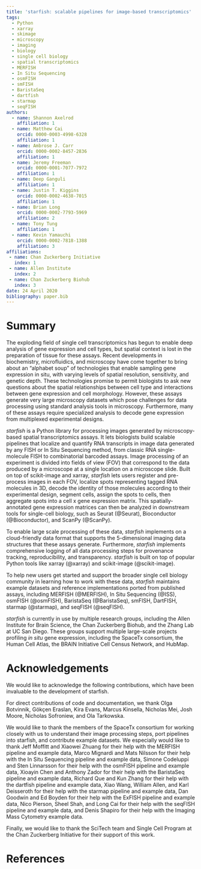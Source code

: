 ```yaml
---
title: 'starfish: scalable pipelines for image-based transcriptomics'
tags:
  - Python
  - xarray
  - skimage
  - microscopy
  - imaging
  - biology
  - single cell biology
  - spatial transcriptomics
  - MERFISH
  - In Situ Sequencing
  - osmFISH
  - smFISH
  - BaristaSeq
  - dartfish
  - starmap
  - seqFISH
authors:
  - name: Shannon Axelrod
    affiliation: 1
  - name: Matthew Cai
    orcid: 0000-0003-4998-6328
    affiliation: 1
  - name: Ambrose J. Carr
    orcid: 0000-0002-8457-2836
    affiliation: 1
  - name: Jeremy Freeman
    orcid: 0000-0001-7077-7972
    affiliation: 1
  - name: Deep Ganguli
    affiliation: 1
  - name: Justin T. Kiggins
    orcid: 0000-0002-4638-7015
    affiliation: 1
  - name: Brian Long
    orcid: 0000-0002-7793-5969
    affiliation: 2
  - name: Tony Tung
    affiliation: 1
  - name: Kevin Yamauchi
    orcid: 0000-0002-7818-1388
    affiliation: 3
affiliations:
 - name: Chan Zuckerberg Initiative
   index: 1
 - name: Allen Institute
   index: 2
 - name: Chan Zuckerberg Biohub
   index: 3
date: 24 April 2020
bibliography: paper.bib
---
```


# Summary

The exploding field of single cell transcriptomics has begun to enable deep analysis of gene expression and cell types, but spatial context is lost in the preparation of tissue for these assays.
Recent developments in biochemistry, microfluidics, and microscopy have come together to bring about an “alphabet soup” of technologies that enable sampling gene expression in situ, with varying levels of spatial resolution, sensitivity, and genetic depth.
These technologies promise to permit biologists to ask new questions about the spatial relationships between cell type and interactions between gene expression and cell morphology.
However, these assays generate very large microscopy datasets which pose challenges for data processing using standard analysis tools in microscopy. Furthermore, many of these assays require specialized analysis to decode gene expression from multiplexed experimental designs.

*starfish* is a Python library for processing images generated by microscopy-based spatial transcriptomics assays. It lets biologists build scalable pipelines that localize and quantify RNA transcripts in image data generated by any FISH or In Situ Sequencing method, from classic RNA single-molecule FISH to combinatorial barcoded assays. Image processing of an experiment is divided into fields of view (FOV) that correspond to the data produced by a microscope at a single location on a microscope slide. Built on top of scikit-image and xarray, *starfish* lets users register and pre-process images in each FOV, localize spots representing tagged RNA molecules in 3D, decode the identity of those molecules according to their experimental design, segment cells, assign the spots to cells, then aggregate spots into a cell x gene expression matrix. This spatially-annotated gene expression matrices can then be analyzed in downstream tools for single-cell biology, such as Seurat (@Seurat), Bioconductor (@Bioconductor), and ScanPy (@ScanPy).

To enable large scale processing of these data, *starfish* implements on a cloud-friendly data format that supports the 5-dimensional imaging data structures that these assays generate. Furthermore, *starfish* implements comprehensive logging of all data processing steps for provenance tracking, reproducibility, and transparency. *starfish* is built on top of popular Python tools like xarray (@xarray) and scikit-image (@scikit-image).

To help new users get started and support the broader single cell biology community in learning how to work with these data, *starfish* maintains example datasets and reference implementations ported from published assays, including
MERFISH (@MERFISH),
In Situ Sequencing (@ISS),
osmFISH (@osmFISH),
BaristaSeq (@BaristaSeq),
smFISH,
DartFISH,
starmap (@starmap),
and seqFISH (@seqFISH).

*starfish* is currently in use by multiple research groups, including the Allen Institute for Brain Science, the Chan Zuckerberg Biohub, and the Zhang Lab at UC San Diego. These groups support multiple large-scale projects profiling *in situ* gene expression, including the SpaceTx consortium, the Human Cell Atlas, the BRAIN Initiative Cell Census Network, and HubMap.


# Acknowledgements

We would like to acknowledge the following contributions, which have been invaluable to the development of starfish.

For direct contributions of code and documentation, we thank
Olga Botvinnik,
Gökçen Eraslan,
Kira Evans,
Marcus Kinsella,
Nicholas Mei,
Josh Moore,
Nicholas Sofroniew,
and Ola Tarkowska.

We would like to thank the members of the SpaceTx consortium for working closely with us to understand their image processing steps, port pipelines into starfish, and contribute example datasets.
We especially would like to thank
Jeff Moffitt and Xiaowei Zhuang for their help with the MERFISH pipeline and example data,
Marco Mignardi and Mats Nilsson for their help with the In Situ Sequencing pipeline and example data,
Simone Codeluppi and Sten Linnarsson for their help with the osmFISH pipeline and example data,
Xioayin Chen and Anthony Zador for their help with the BaristaSeq pipeline and example data,
Richard Que and Kun Zhang for their help with the dartfish pipeline and example data,
Xiao Wang, William Allen, and Karl Deisseroth for their help with the starmap pipeline and example data,
Dan Goodwin and Ed Boyden for their help with the ExFISH pipeline and example data,
Nico Pierson, Sheel Shah, and Long Cai for their help with the seqFISH pipeline and example data,
and Denis Shapiro for their help with the Imaging Mass Cytometry example data.

Finally, we would like to thank the SciTech team and Single Cell Program at the Chan Zuckerberg Initiative for their support of this work.

# References
